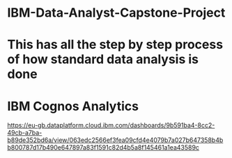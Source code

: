 # IBM-Data-Analyst-Capstone-Project
# This has all the step by step process of how standard data analysis is done

# IBM Cognos Analytics
https://eu-gb.dataplatform.cloud.ibm.com/dashboards/9b591ba4-8cc2-49cb-a7ba-b89de352bd6a/view/063edc2566ef3fea09cfd4e4079b7a027b647358b4bb800787d17b490e647897a83f1591c82d4b5a8f145461a1ea43589c
